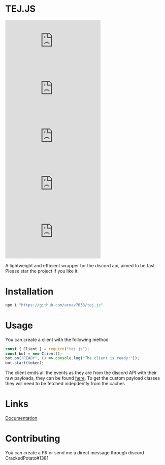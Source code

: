 # TEJ.JS

![Pull requests](https://img.shields.io/github/issues-pr-raw/arnav7633/tej.js?style=plastic)
![Issues](https://img.shields.io/github/issues-raw/arnav7633/tej.js)
![Stars](https://img.shields.io/github/stars/arnav7633/tej.js)
![Forks](https://img.shields.io/github/forks/arnav7633/tej.js)
![License](https://img.shields.io/github/license/arnav7633/tej.js)

A lightweight and efficient wrapper for the discord api, aimed to be fast. Please star the project if you like it.

# Installation

```js
npm i "https://github.com/arnav7633/tej.js"
```

# Usage

You can create a client with the following method

```js
const { Client } = require("tej.js");
const bot = new Client();
bot.on("READY", () => console.log("The client is ready!"));
bot.start(token);
```

The client emits all the events as they are from the discord API with their raw payloads, they can be found [here](https://discord.com/developers/docs/topics/gateway#gateway-intents).
To get the custom payload classes they will need to be fetched indepdently from the caches

# Links

[Documentation](http://tej.arnavmishra.me)

# Contributing

You can create a PR or send me a direct message through discord CrackedPotato#1381
